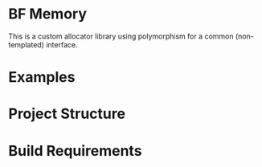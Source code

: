 # BF Memory

This is a custom allocator library using polymorphism for a common (non-templated) interface.

# Examples

# Project Structure

# Build Requirements
